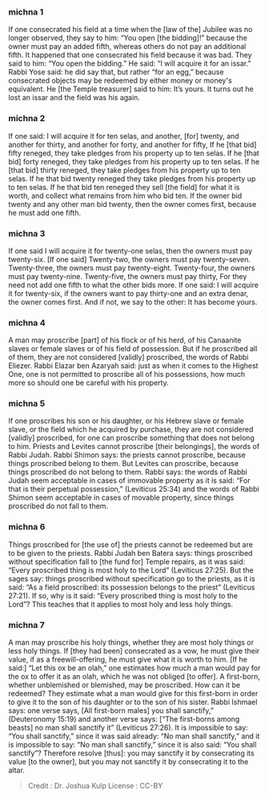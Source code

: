 
### michna 1
If one consecrated his field at a time when the [law of the] Jubilee was no longer observed, they say to him: “You open [the bidding]!” because the owner must pay an added fifth, whereas others do not pay an additional fifth. It happened that one consecrated his field because it was bad. They said to him: “You open the bidding.” He said: “I will acquire it for an issar.” Rabbi Yose said: he did say that, but rather “for an egg,” because consecrated objects may be redeemed by either money or money's equivalent. He [the Temple treasurer] said to him: It’s yours. It turns out he lost an issar and the field was his again.

### michna 2
If one said: I will acquire it for ten selas, and another, [for] twenty, and another for thirty, and another for forty, and another for fifty, If he [that bid] fifty reneged, they take pledges from his property up to ten selas. If he [that bid] forty reneged, they take pledges from his property up to ten selas. If he [that bid] thirty reneged, they take pledges from his property up to ten selas. If he that bid twenty reneged they take pledges from his property up to ten selas. If he that bid ten reneged they sell [the field] for what it is worth, and collect what remains from him who bid ten. If the owner bid twenty and any other man bid twenty, then the owner comes first, because he must add one fifth.

### michna 3
If one said I will acquire it for twenty-one selas, then the owners must pay twenty-six. [If one said] Twenty-two, the owners must pay twenty-seven. Twenty-three, the owners must pay twenty-eight. Twenty-four, the owners must pay twenty-nine. Twenty-five, the owners must pay thirty, For they need not add one fifth to what the other bids more. If one said: I will acquire it for twenty-six, if the owners want to pay thirty-one and an extra denar, the owner comes first. And if not, we say to the other: It has become yours.

### michna 4
A man may proscribe [part] of his flock or of his herd, of his Canaanite slaves or female slaves or of his field of possession. But if he proscribed all of them, they are not considered [validly] proscribed, the words of Rabbi Eliezer. Rabbi Elazar ben Azaryah said: just as when it comes to the Highest One, one is not permitted to proscribe all of his possessions, how much more so should one be careful with his property.

### michna 5
If one proscribes his son or his daughter, or his Hebrew slave or female slave, or the field which he acquired by purchase, they are not considered [validly] proscribed, for one can proscribe something that does not belong to him. Priests and Levites cannot proscribe [their belongings], the words of Rabbi Judah. Rabbi Shimon says: the priests cannot proscribe, because things proscribed belong to them. But Levites can proscribe, because things proscribed do not belong to them. Rabbi says: the words of Rabbi Judah seem acceptable in cases of immovable property as it is said: “For that is their perpetual possession,” (Leviticus 25:34) and the words of Rabbi Shimon seem acceptable in cases of movable property, since things proscribed do not fall to them.

### michna 6
Things proscribed for [the use of] the priests cannot be redeemed but are to be given to the priests. Rabbi Judah ben Batera says: things proscribed without specification fall to [the fund for] Temple repairs, as it was said: “Every proscribed thing is most holy to the Lord” (Leviticus 27:25). But the sages say: things proscribed without specification go to the priests, as it is said: “As a field proscribed: its possession belongs to the priest” (Leviticus 27:21). If so, why is it said: “Every proscribed thing is most holy to the Lord”? This teaches that it applies to most holy and less holy things.

### michna 7
A man may proscribe his holy things, whether they are most holy things or less holy things. If [they had been] consecrated as a vow, he must give their value, if as a freewill-offering, he must give what it is worth to him. [If he said:] “Let this ox be an olah,” one estimates how much a man would pay for the ox to offer it as an olah, which he was not obliged [to offer]. A first-born, whether unblemished or blemished, may be proscribed. How can it be redeemed? They estimate what a man would give for this first-born in order to give it to the son of his daughter or to the son of his sister. Rabbi Ishmael says: one verse says, [All first-born males] you shall sanctify,” (Deuteronomy 15:19) and another verse says: [“The first-borns among beasts] no man shall sanctify it” (Leviticus 27:26). It is impossible to say: “You shall sanctify,” since it was said already: “No man shall sanctify,” and it is impossible to say: “No man shall sanctify,” since it is also said: “You shall sanctify”? Therefore resolve [thus]: you may sanctify it by consecrating its value [to the owner], but you may not sanctify it by consecrating it to the altar.

>Credit : Dr. Joshua Kulp
>License : CC-BY